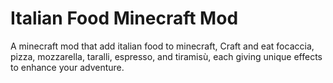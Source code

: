 # Italian Food Minecraft Mod
A minecraft mod that add italian food to minecraft, Craft and eat focaccia, pizza, mozzarella, taralli, espresso, and tiramisù, each giving unique effects to enhance your adventure. 

